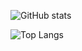 ![GitHub stats](https://github-readme-stats.vercel.app/api?username=dev-s3lim&show_icons=true&count_private=true&theme=radical)

![Top Langs](https://github-readme-stats.vercel.app/api/top-langs/?username=dev-s3lim)
